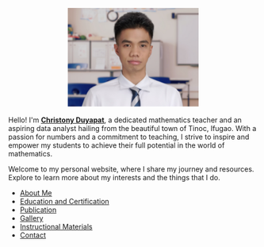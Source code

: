 <p align="center">
  <a href="https://duyapat-christony.github.io">
    <img src="img/profile2.svg" alt="Christony Duyapat" style="height: 200px; max-width: 100%;">
  </a>
  <br>
</p>


  Hello! I'm **[Christony Duyapat](https://duyapat-christony.github.io)**, a dedicated mathematics teacher and an aspiring data analyst hailing from the beautiful town of Tinoc, Ifugao. 
  With a passion for numbers and a commitment to teaching, I strive to inspire and empower my students to achieve their full potential in the world of mathematics.
  
  Welcome to my personal website, where I share my journey and resources. Explore to learn more about my interests and the things that I do.

* [About Me](https://duyapat-christony.github.io/#about)
* [Education and Certification](https://duyapat-christony.github.io/#education)
* [Publication](https://duyapat-christony.github.io/#publication)
* [Gallery](https://duyapat-christony.github.io/#gallery)
* [Instructional Materials](https://duyapat-christony.github.io/#instruction)
* [Contact](https://duyapat-christony.github.io/#contact)
